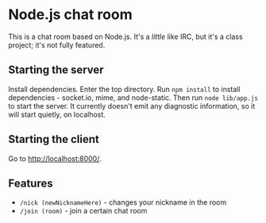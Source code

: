 Node.js chat room
=================

This is a chat room based on Node.js. It's a *little* like IRC, but it's a class project; it's not fully featured. 

Starting the server
-------------------
Install dependencies. 
Enter the top directory. Run `npm install` to install dependencies - socket.io, mime, and node-static. Then run `node lib/app.js` to start the server. It currently doesn't emit any diagnostic information, so it will start quietly, on localhost. 

Starting the client
-------------------
Go to [http://localhost:8000/](http://localhost:8000/). 

Features
---
* `/nick (newNicknameHere)` - changes your nickname in the room
* `/join (room)` - join a certain chat room
